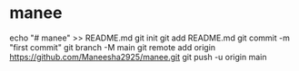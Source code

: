 # manee
echo "# manee" >> README.md
git init
git add README.md
git commit -m "first commit"
git branch -M main
git remote add origin https://github.com/Maneesha2925/manee.git
git push -u origin main
